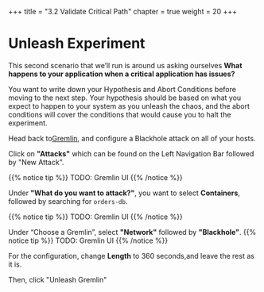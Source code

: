+++
title = "3.2 Validate Critical Path"
chapter = true
weight = 20
+++

# Unleash Experiment
This second scenario that we’ll run is around us asking ourselves **What happens to your application when a critical application has issues?**


You want to write down your Hypothesis and Abort Conditions before moving to the next step. 
Your hypothesis should be based on what you expect to happen to your system as you unleash the chaos, and the abort conditions will cover the conditions that would cause you to halt the experiment. 

Head back to[Gremlin](app.gremlin.com), and configure a Blackhole attack on all of your hosts.

Click on **"Attacks"** which can be found on the Left Navigation Bar followed by "New Attack". 

{{% notice tip %}}
TODO: Gremlin UI
{{% /notice %}}

Under **"What do you want to attack?"**, you want to select **Containers**, followed by searching for `orders-db`. 

{{% notice tip %}}
TODO: Gremlin UI
{{% /notice %}}

Under “Choose a Gremlin”, select **"Network"** followed by **"Blackhole"**. 
{{% notice tip %}}
TODO: Gremlin UI
{{% /notice %}}

For the configuration, change **Length** to 360 seconds,and leave the rest as it is. 

Then, click "Unleash Gremlin"

